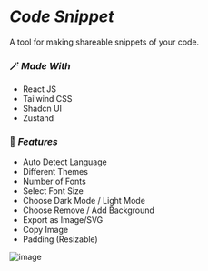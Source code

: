 # _Code Snippet_
A tool for making shareable snippets of your code.

### 🪄 _Made With_
- React JS
- Tailwind CSS
- Shadcn UI
- Zustand

### 🔮 _Features_
- Auto Detect Language
- Different Themes
- Number of Fonts
- Select Font Size
- Choose Dark Mode / Light Mode
- Choose Remove / Add Background
- Export as Image/SVG
- Copy Image
- Padding (Resizable)

![image](https://github.com/anupam-kumar-krishnan/Code-Snippet/assets/69143883/7ff6a062-dfad-4331-80a0-36b39e56b424)
